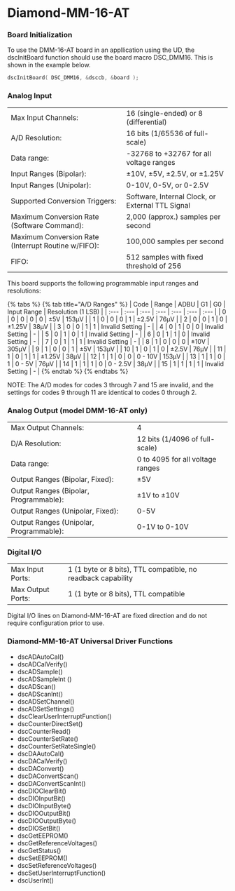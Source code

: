 # Diamond-MM-16-AT

### Board Initialization

To use the DMM-16-AT board in an appllication using the UD, the dscInitBoard function should use the board macro DSC\_DMM16. This is shown in the example below.

```c
dscInitBoard( DSC_DMM16, &dsccb, &board );
```

### Analog Input

|  |  |
| :--- | :--- |
| Max Input Channels: | 16 \(single-ended\) or 8 \(differential\) |
| A/D Resolution: | 16 bits \(1/65536 of full-scale\) |
| Data range: | -32768 to +32767 for all voltage ranges |
| Input Ranges \(Bipolar\): | ±10V, ±5V, ±2.5V, or ±1.25V |
| Input Ranges \(Unipolar\): | 0-10V, 0-5V, or 0-2.5V |
| Supported Conversion Triggers: | Software, Internal Clock, or External TTL Signal |
| Maximum Conversion Rate \(Software Command\): | 2,000 \(approx.\) samples per second |
| Maximum Conversion Rate \(Interrupt Routine w/FIFO\): | 100,000 samples per second |
| FIFO: | 512 samples with fixed threshold of 256 |

This board supports the following programmable input ranges and resolutions:

{% tabs %}
{% tab title="A/D Ranges" %}
| Code | Range | ADBU | G1 | G0 | Input Range | Resolution \(1 LSB\) |
| :--- | :--- | :--- | :--- | :--- | :--- | :--- |
| 0 | 0 | 0 | 0 | 0 | ±5V | 153μV |
| 1 | 0 | 0 | 0 | 1 | ±2.5V | 76μV |
| 2 | 0 | 0 | 1 | 0 | ±1.25V | 38μV |
| 3 | 0 | 0 | 1 | 1 | Invalid Setting | - |
| 4 | 0 | 1 | 0 | 0 | Invalid Setting | - |
| 5 | 0 | 1 | 0 | 1 | Invalid Setting | - |
| 6 | 0 | 1 | 1 | 0 | Invalid Setting | - |
| 7 | 0 | 1 | 1 | 1 | Invalid Setting | - |
| 8 | 1 | 0 | 0 | 0 | ±10V | 305μV |
| 9 | 1 | 0 | 0 | 1 | ±5V | 153μV |
| 10 | 1 | 0 | 1 | 0 | ±2.5V | 76μV |
| 11 | 1 | 0 | 1 | 1 | ±1.25V | 38μV |
| 12 | 1 | 1 | 0 | 0 | 0 - 10V | 153μV |
| 13 | 1 | 1 | 0 | 1 | 0 - 5V | 76μV |
| 14 | 1 | 1 | 1 | 0 | 0 - 2.5V | 38μV |
| 15 | 1 | 1 | 1 | 1 | Invalid Setting | - |
{% endtab %}
{% endtabs %}

NOTE: The A/D modes for codes 3 through 7 and 15 are invalid, and the settings for codes 9 through 11 are identical to codes 0 through 2.

### Analog Output \(model DMM-16-AT only\)

|  |  |
| :--- | :--- |
| Max Output Channels: | 4 |
| D/A Resolution: | 12 bits \(1/4096 of full-scale\) |
| Data range: | 0 to 4095 for all voltage ranges |
| Output Ranges \(Bipolar, Fixed\): | ±5V |
| Output Ranges \(Bipolar, Programmable\): | ±1V to ±10V |
| Output Ranges \(Unipolar, Fixed\): | 0-5V |
| Output Ranges \(Unipolar, Programmable\): | 0-1V to 0-10V |

### Digital I/O

|  |  |
| :--- | :--- |
| Max Input Ports: | 1 \(1 byte or 8 bits\), TTL compatible, no readback capability |
| Max Output Ports: | 1 \(1 byte or 8 bits\), TTL compatible |

Digital I/O lines on Diamond-MM-16-AT are fixed direction and do not require configuration prior to use.

### Diamond-MM-16-AT Universal Driver Functions

* dscADAutoCal\(\) 
* dscADCalVerify\(\) 
* dscADSample\(\) 
* dscADSampleInt \(\) 
* dscADScan\(\) 
* dscADScanInt\(\) 
* dscADSetChannel\(\) 
* dscADSetSettings\(\) 
* dscClearUserInterruptFunction\(\) 
* dscCounterDirectSet\(\) 
* dscCounterRead\(\) 
* dscCounterSetRate\(\) 
* dscCounterSetRateSingle\(\) 
* dscDAAutoCal\(\) 
* dscDACalVerify\(\) 
* dscDAConvert\(\) 
* dscDAConvertScan\(\) 
* dscDAConvertScanInt\(\) 
* dscDIOClearBit\(\) 
* dscDIOInputBit\(\) 
* dscDIOInputByte\(\) 
* dscDIOOutputBit\(\) 
* dscDIOOutputByte\(\) 
* dscDIOSetBit\(\) 
* dscGetEEPROM\(\) 
* dscGetReferenceVoltages\(\) 
* dscGetStatus\(\) 
* dscSetEEPROM\(\) 
* dscSetReferenceVoltages\(\) 
* dscSetUserInterruptFunction\(\) 
* dscUserInt\(\)


